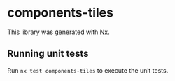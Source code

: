 # components-tiles

This library was generated with [Nx](https://nx.dev).

## Running unit tests

Run `nx test components-tiles` to execute the unit tests.
